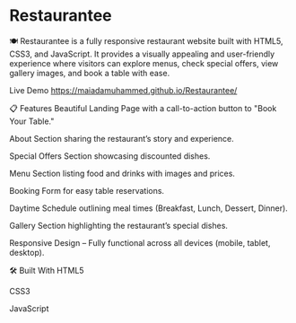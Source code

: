 # Restaurantee
🍽️ Restaurantee  is a fully responsive restaurant website built with HTML5, CSS3, and JavaScript. It provides a visually appealing and user-friendly experience where visitors can explore menus, check special offers, view gallery images, and book a table with ease.


 Live Demo
https://maiadamuhammed.github.io/Restaurantee/

📋 Features
Beautiful Landing Page with a call-to-action button to "Book Your Table."

About Section sharing the restaurant’s story and experience.

Special Offers Section showcasing discounted dishes.

Menu Section listing food and drinks with images and prices.

Booking Form for easy table reservations.

Daytime Schedule outlining meal times (Breakfast, Lunch, Dessert, Dinner).

Gallery Section highlighting the restaurant’s special dishes.

Responsive Design – Fully functional across all devices (mobile, tablet, desktop).

🛠️ Built With
HTML5

CSS3

JavaScript
